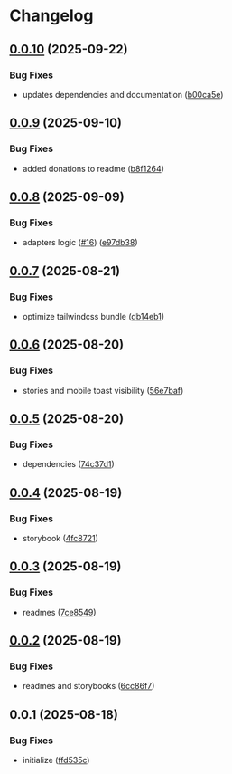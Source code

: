 # Changelog

## [0.0.10](https://github.com/TuwaIO/nova-uikit/compare/nova-core-v0.0.9...nova-core-v0.0.10) (2025-09-22)


### Bug Fixes

* updates dependencies and documentation ([b00ca5e](https://github.com/TuwaIO/nova-uikit/commit/b00ca5e5a3f3ccd576509f0402f7afe555023a5f))

## [0.0.9](https://github.com/TuwaIO/nova-uikit/compare/nova-core-v0.0.8...nova-core-v0.0.9) (2025-09-10)


### Bug Fixes

* added donations to readme ([b8f1264](https://github.com/TuwaIO/nova-uikit/commit/b8f1264a2d0261ccc3bf700cd4c502a98593d68a))

## [0.0.8](https://github.com/TuwaIO/nova-uikit/compare/nova-core-v0.0.7...nova-core-v0.0.8) (2025-09-09)


### Bug Fixes

* adapters logic ([#16](https://github.com/TuwaIO/nova-uikit/issues/16)) ([e97db38](https://github.com/TuwaIO/nova-uikit/commit/e97db385df3d3713bd30ff5f870405f73aa71b4d))

## [0.0.7](https://github.com/TuwaIO/nova-uikit/compare/nova-core-v0.0.6...nova-core-v0.0.7) (2025-08-21)


### Bug Fixes

* optimize tailwindcss bundle ([db14eb1](https://github.com/TuwaIO/nova-uikit/commit/db14eb12298da7927b46ed10019243170aa79e07))

## [0.0.6](https://github.com/TuwaIO/nova-uikit/compare/nova-core-v0.0.5...nova-core-v0.0.6) (2025-08-20)


### Bug Fixes

* stories and mobile toast visibility ([56e7baf](https://github.com/TuwaIO/nova-uikit/commit/56e7baf705da1381cfeccba6cd7bf119c6ff149a))

## [0.0.5](https://github.com/TuwaIO/nova-uikit/compare/nova-core-v0.0.4...nova-core-v0.0.5) (2025-08-20)


### Bug Fixes

* dependencies ([74c37d1](https://github.com/TuwaIO/nova-uikit/commit/74c37d19f399b68162027d3cee646f9826a23436))

## [0.0.4](https://github.com/TuwaIO/nova-uikit/compare/nova-core-v0.0.3...nova-core-v0.0.4) (2025-08-19)


### Bug Fixes

* storybook ([4fc8721](https://github.com/TuwaIO/nova-uikit/commit/4fc8721cba5fb8af70274ba1458131016960719b))

## [0.0.3](https://github.com/TuwaIO/nova-uikit/compare/nova-core-v0.0.2...nova-core-v0.0.3) (2025-08-19)


### Bug Fixes

* readmes ([7ce8549](https://github.com/TuwaIO/nova-uikit/commit/7ce85498a17ec5ecbbe5b6fc863e0d43a0860dd7))

## [0.0.2](https://github.com/TuwaIO/nova-uikit/compare/nova-core-v0.0.1...nova-core-v0.0.2) (2025-08-19)


### Bug Fixes

* readmes and storybooks ([6cc86f7](https://github.com/TuwaIO/nova-uikit/commit/6cc86f7fc807fb1e1cedda4ef5a1fc5efeef60f4))

## 0.0.1 (2025-08-18)


### Bug Fixes

* initialize ([ffd535c](https://github.com/TuwaIO/nova-uikit/commit/ffd535cc8963e0ff89fbb61ddef2e91f36c82ae5))
